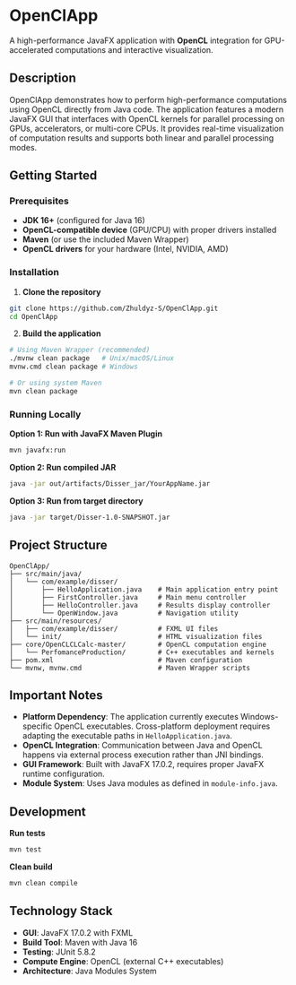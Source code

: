 # OpenClApp

A high-performance JavaFX application with **OpenCL** integration for GPU-accelerated computations and interactive visualization.

## Description

OpenClApp demonstrates how to perform high-performance computations using OpenCL directly from Java code. The application features a modern JavaFX GUI that interfaces with OpenCL kernels for parallel processing on GPUs, accelerators, or multi-core CPUs. It provides real-time visualization of computation results and supports both linear and parallel processing modes.

## Getting Started

### Prerequisites
- **JDK 16+** (configured for Java 16)
- **OpenCL-compatible device** (GPU/CPU) with proper drivers installed
- **Maven** (or use the included Maven Wrapper)
- **OpenCL drivers** for your hardware (Intel, NVIDIA, AMD)

### Installation

1. **Clone the repository**
```bash
git clone https://github.com/Zhuldyz-S/OpenClApp.git
cd OpenClApp
```

2. **Build the application**
```bash
# Using Maven Wrapper (recommended)
./mvnw clean package   # Unix/macOS/Linux
mvnw.cmd clean package # Windows

# Or using system Maven
mvn clean package
```

### Running Locally

**Option 1: Run with JavaFX Maven Plugin**
```bash
mvn javafx:run
```

**Option 2: Run compiled JAR**
```bash
java -jar out/artifacts/Disser_jar/YourAppName.jar
```

**Option 3: Run from target directory**
```bash
java -jar target/Disser-1.0-SNAPSHOT.jar
```

## Project Structure

```
OpenClApp/
├── src/main/java/
│   └── com/example/disser/
│       ├── HelloApplication.java    # Main application entry point
│       ├── FirstController.java     # Main menu controller
│       ├── HelloController.java     # Results display controller
│       └── OpenWindow.java          # Navigation utility
├── src/main/resources/
│   ├── com/example/disser/          # FXML UI files
│   └── init/                        # HTML visualization files
├── core/OpenCLCLCalc-master/        # OpenCL computation engine
│   └── PerfomanceProduction/        # C++ executables and kernels
├── pom.xml                          # Maven configuration
└── mvnw, mvnw.cmd                   # Maven Wrapper scripts
```

## Important Notes

- **Platform Dependency**: The application currently executes Windows-specific OpenCL executables. Cross-platform deployment requires adapting the executable paths in `HelloApplication.java`.
- **OpenCL Integration**: Communication between Java and OpenCL happens via external process execution rather than JNI bindings.
- **GUI Framework**: Built with JavaFX 17.0.2, requires proper JavaFX runtime configuration.
- **Module System**: Uses Java modules as defined in `module-info.java`.

## Development

**Run tests**
```bash
mvn test
```

**Clean build**
```bash
mvn clean compile
```

## Technology Stack

- **GUI**: JavaFX 17.0.2 with FXML
- **Build Tool**: Maven with Java 16
- **Testing**: JUnit 5.8.2
- **Compute Engine**: OpenCL (external C++ executables)
- **Architecture**: Java Modules System

